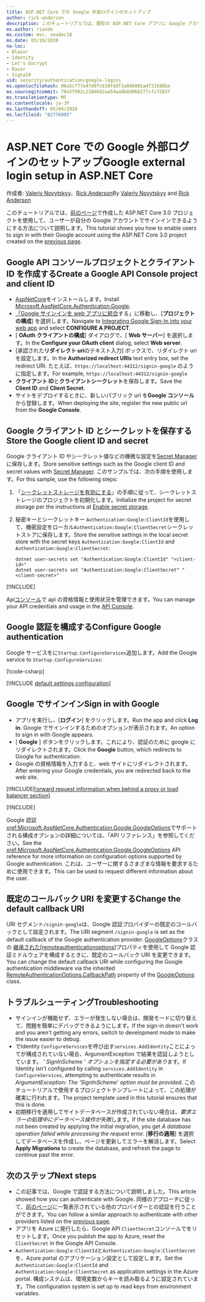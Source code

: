 ```yaml
---
title: ASP.NET Core での Google 外部ログインのセットアップ
author: rick-anderson
description: このチュートリアルでは、既存の ASP.NET Core アプリに Google アカウントユーザー認証を統合する方法について説明します。
ms.author: riande
ms.custom: mvc, seodec18
ms.date: 03/19/2020
no-loc:
- Blazor
- Identity
- Let's Encrypt
- Razor
- SignalR
uid: security/authentication/google-logins
ms.openlocfilehash: 06a5cf77e47d9fc618fddf3a096001a4f31688be
ms.sourcegitcommit: 70e5f982c218db82aa54aa8b8d96b377cfc7283f
ms.translationtype: MT
ms.contentlocale: ja-JP
ms.lasthandoff: 05/04/2020
ms.locfileid: "82776995"
---
```

# <a name="google-external-login-setup-in-aspnet-core"></a><span data-ttu-id="76e0e-103">ASP.NET Core での Google 外部ログインのセットアップ</span><span class="sxs-lookup"><span data-stu-id="76e0e-103">Google external login setup in ASP.NET Core</span></span>

<span data-ttu-id="76e0e-104">作成者: [Valeriy Novytskyy](https://github.com/01binary)、[Rick Anderson](https://twitter.com/RickAndMSFT)</span><span class="sxs-lookup"><span data-stu-id="76e0e-104">By [Valeriy Novytskyy](https://github.com/01binary) and [Rick Anderson](https://twitter.com/RickAndMSFT)</span></span>

<span data-ttu-id="76e0e-105">このチュートリアルでは、[前のページ](xref:security/authentication/social/index)で作成した ASP.NET Core 3.0 プロジェクトを使用して、ユーザーが自分の Google アカウントでサインインできるようにする方法について説明します。</span><span class="sxs-lookup"><span data-stu-id="76e0e-105">This tutorial shows you how to enable users to sign in with their Google account using the ASP.NET Core 3.0 project created on the [previous page](xref:security/authentication/social/index).</span></span>

## <a name="create-a-google-api-console-project-and-client-id"></a><span data-ttu-id="76e0e-106">Google API コンソールプロジェクトとクライアント ID を作成する</span><span class="sxs-lookup"><span data-stu-id="76e0e-106">Create a Google API Console project and client ID</span></span>

* <span data-ttu-id="76e0e-107">[AspNetCore](https://www.nuget.org/packages/Microsoft.AspNetCore.Authentication.Google)をインストールします。</span><span class="sxs-lookup"><span data-stu-id="76e0e-107">Install [Microsoft.AspNetCore.Authentication.Google](https://www.nuget.org/packages/Microsoft.AspNetCore.Authentication.Google).</span></span>
* <span data-ttu-id="76e0e-108">[「Google サインインを web アプリに統合](https://developers.google.com/identity/sign-in/web/devconsole-project)する」に移動し、[**プロジェクトの構成**] を選択します。</span><span class="sxs-lookup"><span data-stu-id="76e0e-108">Navigate to [Integrating Google Sign-In into your web app](https://developers.google.com/identity/sign-in/web/devconsole-project) and select **CONFIGURE A PROJECT**.</span></span>
* <span data-ttu-id="76e0e-109">[ **OAuth クライアントの構成**] ダイアログで、[ **Web サーバー**] を選択します。</span><span class="sxs-lookup"><span data-stu-id="76e0e-109">In the **Configure your OAuth client** dialog, select **Web server**.</span></span>
* <span data-ttu-id="76e0e-110">[承認された**リダイレクト uri**のテキスト入力] ボックスで、リダイレクト uri を設定します。</span><span class="sxs-lookup"><span data-stu-id="76e0e-110">In the **Authorized redirect URIs** text entry box, set the redirect URI.</span></span> <span data-ttu-id="76e0e-111">たとえば、`https://localhost:44312/signin-google` のように指定します。</span><span class="sxs-lookup"><span data-stu-id="76e0e-111">For example, `https://localhost:44312/signin-google`</span></span>
* <span data-ttu-id="76e0e-112">**クライアント ID**と**クライアントシークレット**を保存します。</span><span class="sxs-lookup"><span data-stu-id="76e0e-112">Save the **Client ID** and **Client Secret**.</span></span>
* <span data-ttu-id="76e0e-113">サイトをデプロイするときに、新しいパブリック url を**Google コンソール**から登録します。</span><span class="sxs-lookup"><span data-stu-id="76e0e-113">When deploying the site, register the new public url from the **Google Console**.</span></span>

## <a name="store-the-google-client-id-and-secret"></a><span data-ttu-id="76e0e-114">Google クライアント ID とシークレットを保存する</span><span class="sxs-lookup"><span data-stu-id="76e0e-114">Store the Google client ID and secret</span></span>

<span data-ttu-id="76e0e-115">Google クライアント ID やシークレット値などの機微な設定を[Secret Manager](xref:security/app-secrets)に保存します。</span><span class="sxs-lookup"><span data-stu-id="76e0e-115">Store sensitive settings such as the Google client ID and secret values with [Secret Manager](xref:security/app-secrets).</span></span> <span data-ttu-id="76e0e-116">このサンプルでは、次の手順を使用します。</span><span class="sxs-lookup"><span data-stu-id="76e0e-116">For this sample, use the following steps:</span></span>

1. <span data-ttu-id="76e0e-117">「[シークレットストレージを有効にする](xref:security/app-secrets#enable-secret-storage)」の手順に従って、シークレットストレージのプロジェクトを初期化します。</span><span class="sxs-lookup"><span data-stu-id="76e0e-117">Initialize the project for secret storage per the instructions at [Enable secret storage](xref:security/app-secrets#enable-secret-storage).</span></span>
1. <span data-ttu-id="76e0e-118">秘密キーとシークレットキー `Authentication:Google:ClientId`を使用して、機密設定をローカル`Authentication:Google:ClientSecret`シークレットストアに保存します。</span><span class="sxs-lookup"><span data-stu-id="76e0e-118">Store the sensitive settings in the local secret store with the secret keys `Authentication:Google:ClientId` and `Authentication:Google:ClientSecret`:</span></span>

    ```dotnetcli
    dotnet user-secrets set "Authentication:Google:ClientId" "<client-id>"
    dotnet user-secrets set "Authentication:Google:ClientSecret" "<client-secret>"
    ```

[!INCLUDE[](~/includes/environmentVarableColon.md)]

<span data-ttu-id="76e0e-119">Api[コンソール](https://console.developers.google.com/apis/dashboard)で api の資格情報と使用状況を管理できます。</span><span class="sxs-lookup"><span data-stu-id="76e0e-119">You can manage your API credentials and usage in the [API Console](https://console.developers.google.com/apis/dashboard).</span></span>

## <a name="configure-google-authentication"></a><span data-ttu-id="76e0e-120">Google 認証を構成する</span><span class="sxs-lookup"><span data-stu-id="76e0e-120">Configure Google authentication</span></span>

<span data-ttu-id="76e0e-121">Google サービスをに`Startup.ConfigureServices`追加します。</span><span class="sxs-lookup"><span data-stu-id="76e0e-121">Add the Google service to `Startup.ConfigureServices`:</span></span>

[!code-csharp[](~/security/authentication/social/social-code/3.x/StartupGoogle3x.cs?highlight=11-19)]

[!INCLUDE [default settings configuration](includes/default-settings2-2.md)]

## <a name="sign-in-with-google"></a><span data-ttu-id="76e0e-122">Google でサインイン</span><span class="sxs-lookup"><span data-stu-id="76e0e-122">Sign in with Google</span></span>

* <span data-ttu-id="76e0e-123">アプリを実行し、[**ログイン**] をクリックします。</span><span class="sxs-lookup"><span data-stu-id="76e0e-123">Run the app and click **Log in**.</span></span> <span data-ttu-id="76e0e-124">Google でサインインするためのオプションが表示されます。</span><span class="sxs-lookup"><span data-stu-id="76e0e-124">An option to sign in with Google appears.</span></span>
* <span data-ttu-id="76e0e-125">[ **Google** ] ボタンをクリックします。これにより、認証のために google にリダイレクトされます。</span><span class="sxs-lookup"><span data-stu-id="76e0e-125">Click the **Google** button, which redirects to Google for authentication.</span></span>
* <span data-ttu-id="76e0e-126">Google の資格情報を入力すると、web サイトにリダイレクトされます。</span><span class="sxs-lookup"><span data-stu-id="76e0e-126">After entering your Google credentials, you are redirected back to the web site.</span></span>

[!INCLUDE[Forward request information when behind a proxy or load balancer section](includes/forwarded-headers-middleware.md)]

[!INCLUDE[](includes/chain-auth-providers.md)]

<span data-ttu-id="76e0e-127">Google 認証<xref:Microsoft.AspNetCore.Authentication.Google.GoogleOptions>でサポートされる構成オプションの詳細については、「API リファレンス」を参照してください。</span><span class="sxs-lookup"><span data-stu-id="76e0e-127">See the <xref:Microsoft.AspNetCore.Authentication.Google.GoogleOptions> API reference for more information on configuration options supported by Google authentication.</span></span> <span data-ttu-id="76e0e-128">これは、ユーザーに関するさまざまな情報を要求するために使用できます。</span><span class="sxs-lookup"><span data-stu-id="76e0e-128">This can be used to request different information about the user.</span></span>

## <a name="change-the-default-callback-uri"></a><span data-ttu-id="76e0e-129">既定のコールバック URI を変更する</span><span class="sxs-lookup"><span data-stu-id="76e0e-129">Change the default callback URI</span></span>

<span data-ttu-id="76e0e-130">URI セグメント`/signin-google`は、Google 認証プロバイダーの既定のコールバックとして設定されます。</span><span class="sxs-lookup"><span data-stu-id="76e0e-130">The URI segment `/signin-google` is set as the default callback of the Google authentication provider.</span></span> <span data-ttu-id="76e0e-131">[GoogleOptions](/dotnet/api/microsoft.aspnetcore.authentication.google.googleoptions)クラスの [継承された[remoteauthenticationoptions]](/dotnet/api/microsoft.aspnetcore.authentication.remoteauthenticationoptions.callbackpath)プロパティを使用して Google 認証ミドルウェアを構成するときに、既定のコールバック URI を変更できます。</span><span class="sxs-lookup"><span data-stu-id="76e0e-131">You can change the default callback URI while configuring the Google authentication middleware via the inherited [RemoteAuthenticationOptions.CallbackPath](/dotnet/api/microsoft.aspnetcore.authentication.remoteauthenticationoptions.callbackpath) property of the [GoogleOptions](/dotnet/api/microsoft.aspnetcore.authentication.google.googleoptions) class.</span></span>

## <a name="troubleshooting"></a><span data-ttu-id="76e0e-132">トラブルシューティング</span><span class="sxs-lookup"><span data-stu-id="76e0e-132">Troubleshooting</span></span>

* <span data-ttu-id="76e0e-133">サインインが機能せず、エラーが発生しない場合は、開発モードに切り替えて、問題を簡単にデバッグできるようにします。</span><span class="sxs-lookup"><span data-stu-id="76e0e-133">If the sign-in doesn't work and you aren't getting any errors, switch to development mode to make the issue easier to debug.</span></span>
* <span data-ttu-id="76e0e-134">でIdentity `ConfigureServices`を呼び出す`services.AddIdentity`ことによってが構成されていない場合、ArgumentException で結果を認証しようとしています。 *' SignInScheme ' オプションを指定する必要があり*ます。</span><span class="sxs-lookup"><span data-stu-id="76e0e-134">If Identity isn't configured by calling `services.AddIdentity` in `ConfigureServices`, attempting to authenticate results in *ArgumentException: The 'SignInScheme' option must be provided*.</span></span> <span data-ttu-id="76e0e-135">このチュートリアルで使用するプロジェクトテンプレートによって、この処理が確実に行われます。</span><span class="sxs-lookup"><span data-stu-id="76e0e-135">The project template used in this tutorial ensures that this is done.</span></span>
* <span data-ttu-id="76e0e-136">初期移行を適用してサイトデータベースが作成されていない場合は、*要求エラーの処理中にデータベース操作が失敗*します。</span><span class="sxs-lookup"><span data-stu-id="76e0e-136">If the site database has not been created by applying the initial migration, you get *A database operation failed while processing the request* error.</span></span> <span data-ttu-id="76e0e-137">[**移行の適用**] を選択してデータベースを作成し、ページを更新してエラーを解消します。</span><span class="sxs-lookup"><span data-stu-id="76e0e-137">Select **Apply Migrations** to create the database, and refresh the page to continue past the error.</span></span>

## <a name="next-steps"></a><span data-ttu-id="76e0e-138">次のステップ</span><span class="sxs-lookup"><span data-stu-id="76e0e-138">Next steps</span></span>

* <span data-ttu-id="76e0e-139">この記事では、Google で認証する方法について説明しました。</span><span class="sxs-lookup"><span data-stu-id="76e0e-139">This article showed how you can authenticate with Google.</span></span> <span data-ttu-id="76e0e-140">同様のアプローチに従って、[前のページ](xref:security/authentication/social/index)に一覧表示されている他のプロバイダーとの認証を行うことができます。</span><span class="sxs-lookup"><span data-stu-id="76e0e-140">You can follow a similar approach to authenticate with other providers listed on the [previous page](xref:security/authentication/social/index).</span></span>
* <span data-ttu-id="76e0e-141">アプリを Azure に発行したら、Google API `ClientSecret`コンソールでをリセットします。</span><span class="sxs-lookup"><span data-stu-id="76e0e-141">Once you publish the app to Azure, reset the `ClientSecret` in the Google API Console.</span></span>
* <span data-ttu-id="76e0e-142">`Authentication:Google:ClientId`と`Authentication:Google:ClientSecret`を、Azure portal のアプリケーション設定として設定します。</span><span class="sxs-lookup"><span data-stu-id="76e0e-142">Set the `Authentication:Google:ClientId` and `Authentication:Google:ClientSecret` as application settings in the Azure portal.</span></span> <span data-ttu-id="76e0e-143">構成システムは、環境変数からキーを読み取るように設定されています。</span><span class="sxs-lookup"><span data-stu-id="76e0e-143">The configuration system is set up to read keys from environment variables.</span></span>
